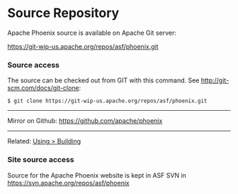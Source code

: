 # Source Repository

Apache Phoenix source is available on Apache Git server:

https://git-wip-us.apache.org/repos/asf/phoenix.git

### Source access 

The source can be checked out from GIT with this command. See http://git-scm.com/docs/git-clone:

<pre><code>$ git clone https://git-wip-us.apache.org/repos/asf/phoenix.git</code></pre>

<hr/>

Mirror on Github: https://github.com/apache/phoenix

<hr/>

Related: [Using > Building](building.html)

### Site source access

Source for the Apache Phoenix website is kept in ASF SVN in https://svn.apache.org/repos/asf/phoenix

